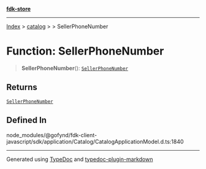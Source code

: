 [**fdk-store**](../../../README.md)
***

[Index](../../../API.md) > [catalog](../../README.md) > [<internal>](../README.md) > SellerPhoneNumber

# Function: SellerPhoneNumber

> **SellerPhoneNumber**(): [`SellerPhoneNumber`](../type-aliases/type-alias.SellerPhoneNumber.md)

## Returns

[`SellerPhoneNumber`](../type-aliases/type-alias.SellerPhoneNumber.md)

## Defined In

node\_modules/@gofynd/fdk-client-javascript/sdk/application/Catalog/CatalogApplicationModel.d.ts:1840

***
Generated using [TypeDoc](https://typedoc.org/) and [typedoc-plugin-markdown](https://www.npmjs.com/package/typedoc-plugin-markdown)
